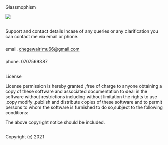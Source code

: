 ## 
Glassmophism


<img src="assets/readme.png">

##
Support and contact details
Incase of any queries or any clarification you can contact me via email or phone.

###
email. chegewairimu66@gmail.com

### 
phone. 0707569387

##
License

License permission is hereby granted ,free of charge to anyone obtaining a copy of these software and associated documentation to deal in the software without restrictions including without limitation the rights to use ,copy modify ,publish and distribute copies of these software and to permit persons to whom the software is furnished to do so,subject to the following conditions:

The above copyright notice should be included.

## 
Copyright (c) 2021